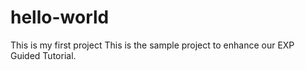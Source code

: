 # hello-world
This is my first project
This is the sample project to enhance our EXP Guided Tutorial.
